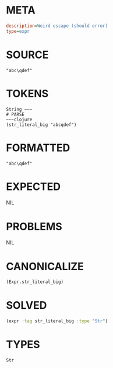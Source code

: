 # META
~~~ini
description=Weird escape (should error)
type=expr
~~~
# SOURCE
~~~roc
"abc\qdef"
~~~
# TOKENS
~~~text
String ~~~
# PARSE
~~~clojure
(str_literal_big "abcqdef")
~~~
# FORMATTED
~~~roc
"abc\qdef"
~~~
# EXPECTED
NIL
# PROBLEMS
NIL
# CANONICALIZE
~~~clojure
(Expr.str_literal_big)
~~~
# SOLVED
~~~clojure
(expr :tag str_literal_big :type "Str")
~~~
# TYPES
~~~roc
Str
~~~
